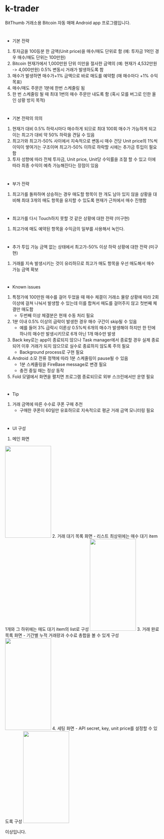 # k-trader

BitThumb 거래소용 Bitcoin 자동 매매 Android app 프로그램입니다.
#

* 기본 전략
1. 투자금을 100등분 한 금액(Unit price)을 매수/매도 단위로 함 (예: 투자금 1억인 경우 매수/매도 단위는 100만원)
2. Bitcoin 현재가에서 1,000만원 단위 미만을 절사한 금액의 (예: 현재가 4,532만원 -> 4,000만원) 0.5% 변동시 거래가 발생하도록 함
3. 매수가 발생하면 매수가+1% 금액으로 바로 매도를 예약함 (매 매수마다 +1% 수익 목표)
4. 매수/매도 주문은 1분에 한번 스케줄링 됨
5. 한 번 스케줄링 될 때 최대 1번의 매수 주문만 내도록 함 (혹시 모를 버그로 인한 올인 상황 방지 목적)
#

* 기본 전략의 의의
1. 현재가 대비 0.5% 하락시마다 매수하게 되므로 최대 100회 매수가 가능하게 되고 이는 최고가 대비 약 50% 하락을 견딜 수 있음
2. 최고가와 최고가-50% 사이에서 지속적으로 변동시 매수 건당 Unit price의 1%씩 이익이 쌓여가는 구조이며 최고가-50% 이하로 하락할 시에는 추가금 투입이 필요함
3. 투자 성향에 따라 전체 투자금, Unit price, Unit당 수익률을 조절 할 수 있고 이에 따라 최종 수익이 예측 가능해진다는 장점이 있음
#

* 부가 전략
1. 최고가를 돌파하며 상승하는 경우 매도할 항목이 한 개도 남아 있지 않을 상황을 대비해 최대 3개의 매도 항목을 유지할 수 있도록 현재가 근처에서 매수 진행함
#

* 최고가를 다시 Touch하지 못할 것 같은 상황에 대한 전략 (미구현)
1. 최고가에 매도 예약된 항목을 수익금의 일부를 사용해서 녹인다.
#

* 추가 투입 가능 금액 없는 상태에서 최고가-50% 이상 하락 상황에 대한 전략 (미구현)
1. 거래를 지속 발생시키는 것이 유리하므로 최고가 매도 항목을 우선 매도해서 매수 가능 금액 확보
#

* Known issues
1. 특정가에 100만원 매수를 걸어 두었을 때 매수 체결이 거래소 물량 상황에 따라 2회 이상에 걸쳐 나눠서 발생할 수 있는데 이를 합쳐서 매도를 걸어주지 않고 첫번째 체결만 매도함
   - 두번째 이상 체결분은 현재 수동 처리 필요
2. 1분 이내 0.5% 이상의 급락이 발생한 경우 매수 구간이 skip될 수 있음
   - 예를 들어 3% 급락시 이론상 0.5%씩 6개의 매수가 발생해야 하지만 한 턴에 하나의 매수만 발생시키므로 6개 아닌 1개 매수만 발생
3. Back key로는 app이 종료되지 않으나 Task manager에서 종료할 경우 실제 종료되어 이후 거래가 되지 않으므로 실수로 종료하지 않도록 주의 필요
   - Background process로 구현 필요
4. Android 소모 전류 정책에 따라 1분 스케줄링이 pause될 수 있음
   - 1분 스케줄링을 FireBase message로 변경 필요
   - 충전 중일 때는 정상 동작
5. Fold 모델에서 화면을 펼치면 프로그램 종료되므로 외부 스크린에서만 운영 필요
#

* Tip
1. 거래 금액에 따른 수수료 쿠폰 구매 추천
   - 구매한 쿠폰이 60일만 유효하므로 지속적으로 평균 거래 금액 모니터링 필요
#

* UI 구성
1. 메인 화면
<img src="/doc/main_screen.png" width="150" height="300"/>
2. 거래 대기 목록 화면
   - 리스트 최상위에는 매수 대기 item 1개와 그 하위에는 매도 대기 item의 list로 구성
<img src="/doc/order_screen.png" width="150" height="300"/>
3. 거래 완료 목록 화면
   - 기간별 누적 거래량과 수수료 총합을 볼 수 있게 구성
<img src="/doc/history_screen.png" width="150" height="300"/>
4. 세팅 화면
   - API secret, key, unit price를 설정할 수 있도록 구성
<img src="/doc/setting_screen.png" width="150" height="300"/>

이상입니다.
